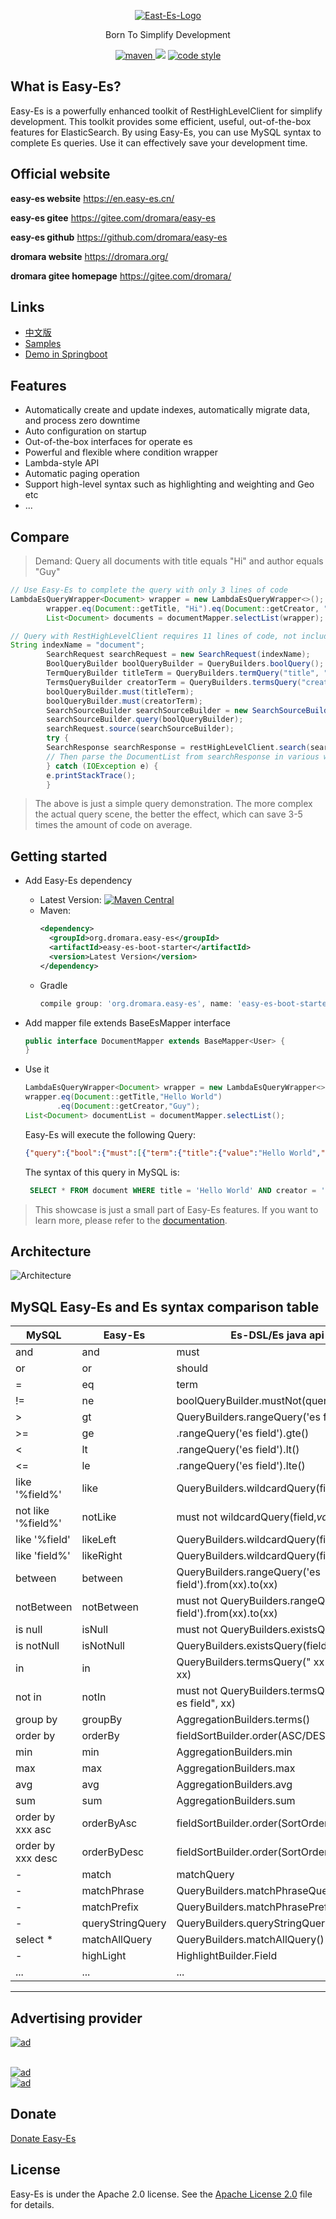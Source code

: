 <p align="center">
  <a href="https://en.easy-es.cn/">
   <img alt="East-Es-Logo" src="https://iknow.hs.net/042dd639-5bfa-410f-968f-8bbceb8d8ca7.png">
  </a>
</p>

<p align="center">
  Born To Simplify Development
</p>

<p align="center">
  <a href="https://search.maven.org/search?q=g:io.github.xpc1024%20a:easy-*">
    <img alt="maven" src="https://img.shields.io/github/v/release/xpc1024/easy-es?include_prereleases&logo=xpc&style=plastic">
  </a>
  <a href="https://www.murphysec.com/dr/htY0sMYDQaDn4X8iXp" alt="OSCS Status"><img src="https://www.oscs1024.com/platform/badge/dromara/easy-es.git.svg?size=small"/></a>
  <a href="https://www.apache.org/licenses/LICENSE-2.0">
    <img alt="code style" src="https://img.shields.io/badge/license-Apache%202-4EB1BA.svg?style=flat-square">
  </a>
</p>

## What is Easy-Es?

Easy-Es is a powerfully enhanced toolkit of RestHighLevelClient for simplify development. This toolkit provides some efficient, useful, out-of-the-box features for ElasticSearch. By using Easy-Es, you can use MySQL syntax to complete Es queries. Use it can effectively save your development time.

## Official website

**easy-es website**  https://en.easy-es.cn/

**easy-es gitee** https://gitee.com/dromara/easy-es

**easy-es github** https://github.com/dromara/easy-es

**dromara website** https://dromara.org/

**dromara gitee homepage** https://gitee.com/dromara/

## Links

- [中文版](https://github.com/xpc1024/easy-es/blob/main/README-ZH.md)
- [Samples](https://github.com/xpc1024/easy-es/tree/main/easy-es-sample)
- [Demo in Springboot](https://en.easy-es.cn/pages/658abb/#_2-pom)

## Features

-   Automatically create and update indexes, automatically migrate data, and process zero downtime
-   Auto configuration on startup
-   Out-of-the-box interfaces for operate es
-   Powerful and flexible where condition wrapper
-   Lambda-style API
-   Automatic paging operation
-   Support high-level syntax such as highlighting and weighting and Geo etc
-   ...

## Compare

> Demand: Query all documents with title equals "Hi" and author equals "Guy"



```java
// Use Easy-Es to complete the query with only 3 lines of code
LambdaEsQueryWrapper<Document> wrapper = new LambdaEsQueryWrapper<>();
        wrapper.eq(Document::getTitle, "Hi").eq(Document::getCreator, "Guy");
        List<Document> documents = documentMapper.selectList(wrapper);
```

```java
// Query with RestHighLevelClient requires 11 lines of code, not including parsing JSON code
String indexName = "document";
        SearchRequest searchRequest = new SearchRequest(indexName);
        BoolQueryBuilder boolQueryBuilder = QueryBuilders.boolQuery();
        TermQueryBuilder titleTerm = QueryBuilders.termQuery("title", "Hi");
        TermsQueryBuilder creatorTerm = QueryBuilders.termsQuery("creator", "Guy");
        boolQueryBuilder.must(titleTerm);
        boolQueryBuilder.must(creatorTerm);
        SearchSourceBuilder searchSourceBuilder = new SearchSourceBuilder();
        searchSourceBuilder.query(boolQueryBuilder);
        searchRequest.source(searchSourceBuilder);
        try {
        SearchResponse searchResponse = restHighLevelClient.search(searchRequest, RequestOptions.DEFAULT);
        // Then parse the DocumentList from searchResponse in various ways, omitting these codes...
        } catch (IOException e) {
        e.printStackTrace();
        }
```

> The above is just a simple query demonstration. The more complex the actual query scene, the better the effect, which can save 3-5 times the amount of code on average.
## Getting started

-   Add Easy-Es dependency
    - Latest Version: [![Maven Central](https://img.shields.io/github/v/release/xpc1024/easy-es?include_prereleases&logo=xpc&style=plastic)](https://search.maven.org/search?q=g:io.github.xpc1024%20a:easy-*)
    - Maven:
      ```xml
      <dependency>
        <groupId>org.dromara.easy-es</groupId>
        <artifactId>easy-es-boot-starter</artifactId>
        <version>Latest Version</version>
      </dependency>
      ```
    - Gradle
      ```groovy
      compile group: 'org.dromara.easy-es', name: 'easy-es-boot-starter', version: 'Latest Version'
      ```
-   Add mapper file extends BaseEsMapper interface

    ```java
    public interface DocumentMapper extends BaseMapper<User> {
    }
    ```

- Use it
  ``` java
  LambdaEsQueryWrapper<Document> wrapper = new LambdaEsQueryWrapper<>();
  wrapper.eq(Document::getTitle,"Hello World")
         .eq(Document::getCreator,"Guy");
  List<Document> documentList = documentMapper.selectList();
  
  ```
  Easy-Es will execute the following Query:
    ```json
    {"query":{"bool":{"must":[{"term":{"title":{"value":"Hello World","boost":1.0}}},{"term":{"creator":{"value":"Guy","boost":1.0}}}],"adjust_pure_negative":true,"boost":1.0}}}
    ```

  The syntax of this query in MySQL is:
  ```sql
   SELECT * FROM document WHERE title = 'Hello World' AND creator = 'Guy'
  ```

> This showcase is just a small part of Easy-Es features. If you want to learn more, please refer to the [documentation](https://easy-es.cn/#/en/).

## Architecture

![Architecture](https://iknow.hs.net/27fb40b8-22d4-45c2-92e0-1471112d5102.jpg)

## MySQL Easy-Es and Es syntax comparison table

| MySQL | Easy-Es | Es-DSL/Es java api|
| --- | --- |--- |
| and | and |must|
| or | or | should|
| = | eq | term|
| != | ne | boolQueryBuilder.mustNot(queryBuilder)|
| > | gt | QueryBuilders.rangeQuery('es field').gt()|
| >= | ge | .rangeQuery('es field').gte()|
| < | lt | .rangeQuery('es field').lt() |
| <= | le | .rangeQuery('es field').lte()| 
| like '%field%' | like | QueryBuilders.wildcardQuery(field,*value*)|
| not like '%field%' | notLike | must not wildcardQuery(field,*value*)|
| like '%field' | likeLeft | QueryBuilders.wildcardQuery(field,*value)|
| like 'field%' | likeRight | QueryBuilders.wildcardQuery(field,value*)|
| between | between | QueryBuilders.rangeQuery('es field').from(xx).to(xx) |
| notBetween | notBetween | must not QueryBuilders.rangeQuery('es field').from(xx).to(xx)|
| is null | isNull | must not QueryBuilders.existsQuery(field) |
| is notNull | isNotNull | QueryBuilders.existsQuery(field)|
| in | in | QueryBuilders.termsQuery(" xx es field", xx)|
| not in | notIn | must not QueryBuilders.termsQuery(" xx es field", xx)|
| group by | groupBy | AggregationBuilders.terms()|
| order by | orderBy | fieldSortBuilder.order(ASC/DESC)|
| min | min | AggregationBuilders.min|
| max | max |AggregationBuilders.max|
| avg | avg |AggregationBuilders.avg|
| sum | sum |AggregationBuilders.sum| 
| order by xxx asc | orderByAsc | fieldSortBuilder.order(SortOrder.ASC)|
| order by xxx desc | orderByDesc |fieldSortBuilder.order(SortOrder.DESC)|
| - | match |matchQuery|
| - | matchPhrase |QueryBuilders.matchPhraseQuery|
| - | matchPrefix |QueryBuilders.matchPhrasePrefixQuery|
| - | queryStringQuery |QueryBuilders.queryStringQuery|
| select * | matchAllQuery |QueryBuilders.matchAllQuery()|
| - | highLight |HighlightBuilder.Field |
| ... | ... | ...|
---

## Advertising provider

<a href="https://www.mingdao.com?s=utm_70&utm_source=easy-es&utm_medium=banner&utm_campaign=gitee&utm_content=IT%E8%B5%8B%E8%83%BD%E4%B8%9A%E5%8A%A1
">
  <img alt="ad" src="https://iknow.hs.net/26a6e238-8b23-463c-8cf9-f62cc3f52e0f.png">
</a>

</br>

<a href="https://www.misboot.com/?from=easy-es">
  <img alt="ad" src="https://iknow.hs.net/68963214-7a61-4f38-b5b5-a068c07a35f1.png">
</a>

</br>

<a href="http://www.yunchengxc.com/">
  <img alt="ad" src="https://iknow.hs.net/ea88661b-3d02-4dba-aacb-8907a4ca8f11.jpg">
</a>

## Donate

[Donate Easy-Es](https://en.easy-es.cn/pages/fb291d/)


## License

Easy-Es is under the Apache 2.0 license. See the [Apache License 2.0](http://www.apache.org/licenses/LICENSE-2.0) file for details.

